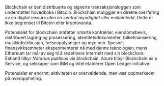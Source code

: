 Blockchain er den distribuerte og signerte transaksjonsloggen som understøtter hovedboka i Bitcoin. Blockchain muliggjør en direkte overføring av en digital ressurs _uten en sentral myndighet eller mellomledd_. Dette er ikke begrenset til Bitcoin eller kryptovaluta. 

Potensialet for blockchain omfatter smarte kontrakter, eiendomsbevis, distribuert lagring og prosessering, identitetsdokumenter, folkefinansiering, musikkdistribusjon, helseopplysniger og mye mer. Spesielt finansvirksomheter eksperimenterer nå med denne teknologien, mens Ethereum tar mål av seg til å redefinere Internett med sin blockchain. Estland tilbyr _Notarius publicus_  via blockchain, Azure tilbyr Blockchain as a Service, og selskaper som IBM og Intel etablerer Open Ledger Initiative. 

Potensialet er enormt, aktiviteten er overveldende, men vær oppmerksom på overoppheting.